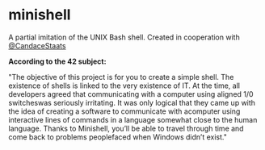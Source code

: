 # minishell
A partial imitation of the UNIX Bash shell. Created in cooperation with [@CandaceStaats](http://github.com/CandaceStaats)

**According to the 42 subject:**

"The objective of this project is for you to create a simple shell.
The existence of shells is linked to the very existence of IT.
At the time, all developers agreed that communicating with a computer using aligned 1/0 switcheswas seriously irritating.
It was only logical that they came up with the idea of creating a software to communicate with acomputer using interactive lines of commands in a language somewhat close to the human language.
Thanks to Minishell, you’ll be able to travel through time and come back to problems peoplefaced when Windows didn’t exist."

